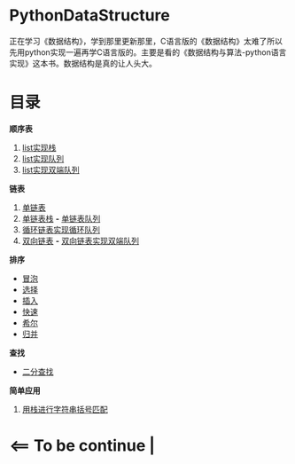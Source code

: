 # PythonDataStructure
正在学习《数据结构》，学到那里更新那里，C语言版的《数据结构》太难了所以先用python实现一遍再学C语言版的。主要是看的《数据结构与算法-python语言实现》这本书。数据结构是真的让人头大。
# 目录
**顺序表** 
1. [list实现栈](https://github.com/unlili/PythonDataStructure/blob/master/stack.py) 
2. [list实现队列](https://github.com/unlili/PythonDataStructure/blob/master/ArrayQueue.py)
3. [list实现双端队列](https://github.com/unlili/PythonDataStructure/blob/master/double_queue.py)

**链表** 

1. [单链表](https://github.com/unlili/PythonDataStructure/blob/master/SingleLinkedList.py)
2. [单链表栈](https://github.com/unlili/PythonDataStructure/blob/master/LinkedStack.py) **-** [单链表队列](https://github.com/unlili/PythonDataStructure/blob/master/linkedQueue.py)
3. [循环链表实现循环队列](https://github.com/unlili/PythonDataStructure/blob/master/CircularQueue.py)
4. [双向链表](https://github.com/unlili/PythonDataStructure/blob/master/DoubleLinkedList.py) **-** [双向链表实现双端队列](https://github.com/unlili/PythonDataStructure/blob/master/LinkedDeque.py)

**排序** 
* [冒泡](https://github.com/unlili/PythonDataStructure/blob/master/sort/bubble_sort.py)
* [选择](https://github.com/unlili/PythonDataStructure/blob/master/sort/selection_sort.py)
* [插入](https://github.com/unlili/PythonDataStructure/blob/master/sort/insert_sort.py)
* [快速](https://github.com/unlili/PythonDataStructure/blob/master/sort/quick_sort.py)
* [希尔](https://github.com/unlili/PythonDataStructure/blob/master/sort/shell_sort.py)
* [归并](https://github.com/unlili/PythonDataStructure/blob/master/sort/merge_sort.py)

**查找**
* [二分查找](https://github.com/unlili/PythonDataStructure/blob/master/search/binary_search.py)

**简单应用**
1. [用栈进行字符串括号匹配](https://github.com/unlili/PythonDataStructure/blob/master/stack_test.py)

# <== To be continue |



